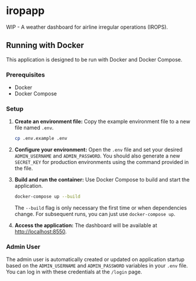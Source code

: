 # iropapp

WIP - A weather dashboard for airline irregular operations (IROPS).

## Running with Docker

This application is designed to be run with Docker and Docker Compose.

### Prerequisites

- Docker
- Docker Compose

### Setup

1.  **Create an environment file:**
    Copy the example environment file to a new file named `.env`.

    ```bash
    cp .env.example .env
    ```

2.  **Configure your environment:**
    Open the `.env` file and set your desired `ADMIN_USERNAME` and `ADMIN_PASSWORD`. You should also generate a new `SECRET_KEY` for production environments using the command provided in the file.

3.  **Build and run the container:**
    Use Docker Compose to build and start the application.

    ```bash
    docker-compose up --build
    ```

    The `--build` flag is only necessary the first time or when dependencies change. For subsequent runs, you can just use `docker-compose up`.

4.  **Access the application:**
    The dashboard will be available at [http://localhost:8550](http://localhost:8550).

### Admin User

The admin user is automatically created or updated on application startup based on the `ADMIN_USERNAME` and `ADMIN_PASSWORD` variables in your `.env` file. You can log in with these credentials at the `/login` page.
